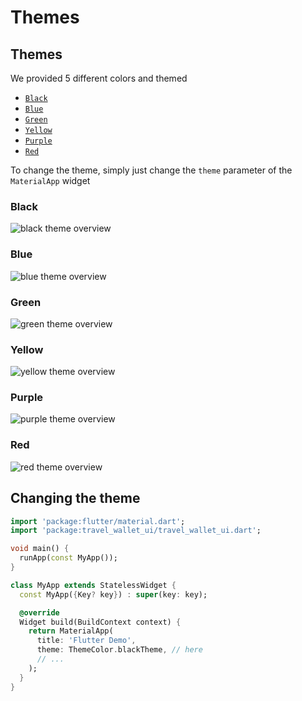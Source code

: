 # Themes

## Themes

We provided 5 different colors and themed

- [`Black`](#black)
- [`Blue`](#blue)
- [`Green`](#green)
- [`Yellow`](#yellow)
- [`Purple`](#purple)
- [`Red`](#red)

To change the theme, simply just change the `theme` parameter of the `MaterialApp` widget
### Black


![black theme overview](/img/docs/customize/themes/theme-black-overview.png)

### Blue

![blue theme overview](/img/docs/customize/themes/theme-blue-overview.png)

### Green

![green theme overview](/img/docs/customize/themes/theme-green-overview.png)

### Yellow

![yellow theme overview](/img/docs/customize/themes/theme-yellow-overview.png)

### Purple

![purple theme overview](/img/docs/customize/themes/theme-purple-overview.png)
### Red

![red theme overview](/img/docs/customize/themes/theme-red-overview.png)

## Changing the theme

```dart
import 'package:flutter/material.dart';
import 'package:travel_wallet_ui/travel_wallet_ui.dart';

void main() {
  runApp(const MyApp());
}

class MyApp extends StatelessWidget {
  const MyApp({Key? key}) : super(key: key);

  @override
  Widget build(BuildContext context) {
    return MaterialApp(
      title: 'Flutter Demo',
      theme: ThemeColor.blackTheme, // here
      // ...
    );
  }
}
```
